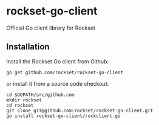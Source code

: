 # rockset-go-client
Official Go client library for Rockset

## Installation

Install the Rockset Go client from Github:

```go get github.com/rockset/rockset-go-client```

or install it from a source code checkout:

```
cd $GOPATH/src/github.com
mkdir rockset
cd rockset
git clone git@github.com:rockset/rockset-go-client.git
go install rockset-go-client/rockclient.go
```
